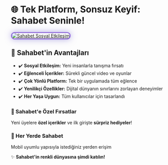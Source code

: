 <h1>🌐 Tek Platform, Sonsuz Keyif: Sahabet Seninle!</h1>

<a href="https://cutt.ly/mrzJpPyV" title="Sahabet Resmi Giriş">
  <img src="https://i.ibb.co/5K7Ks6w/zzzz3.gif" alt="Sahabet Sosyal Etkileşim" style="max-width: 100%; border: 3px solid #9370DB; border-radius: 15px; box-shadow: 0px 0px 20px rgba(106, 90, 205, 0.5);">
</a>

<h2>💎 Sahabet'in Avantajları</h2>
<ul>
  <li>✔️ <strong>Sosyal Etkileşim:</strong> Yeni insanlarla tanışma fırsatı</li>
  <li>✔️ <strong>Eğlenceli İçerikler:</strong> Sürekli güncel video ve oyunlar</li>
  <li>✔️ <strong>Çok Yönlü Platform:</strong> Tek bir uygulamada tüm eğlence</li>
  <li>✔️ <strong>Yenilikçi Özellikler:</strong> Dijital dünyanın sınırlarını zorlayan deneyimler</li>
  <li>✔️ <strong>Her Yaşa Uygun:</strong> Tüm kullanıcılar için tasarlandı</li>
</ul>

<h3>🎁 Sahabet'e Özel Fırsatlar</h3>
<p>Yeni üyelere <strong>özel içerikler</strong> ve ilk girişte <strong>sürpriz hediyeler</strong>!</p>

<h3>📱 Her Yerde Sahabet</h3>
<p>Mobil uyumlu yapısıyla istediğiniz yerden erişim</p>

<p>✨ <strong>Sahabet'in renkli dünyasına şimdi katılın!</strong></p>

<meta name="description" content="Sahabet sosyal etkileşim platformu: Video içerikler, sosyal oyunlar ve yenilikçi özelliklerle eğlenceli deneyim. Sahabet giriş adresiyle hemen katılın!">
